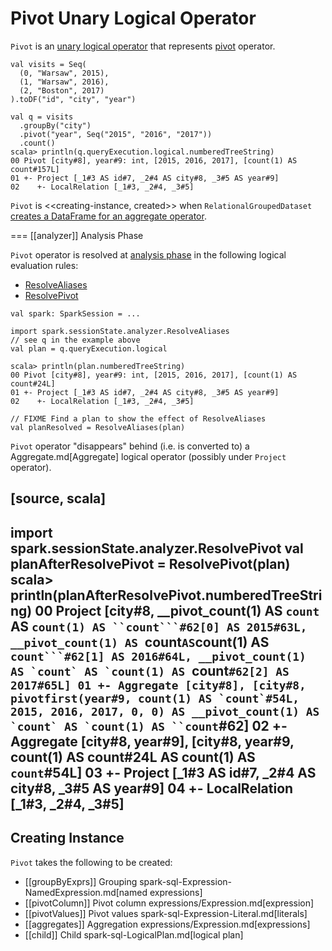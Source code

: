 # Pivot Unary Logical Operator

`Pivot` is an [unary logical operator](LogicalPlan.md#UnaryNode) that represents [pivot](../RelationalGroupedDataset.md#pivot) operator.

```text
val visits = Seq(
  (0, "Warsaw", 2015),
  (1, "Warsaw", 2016),
  (2, "Boston", 2017)
).toDF("id", "city", "year")

val q = visits
  .groupBy("city")
  .pivot("year", Seq("2015", "2016", "2017"))
  .count()
scala> println(q.queryExecution.logical.numberedTreeString)
00 Pivot [city#8], year#9: int, [2015, 2016, 2017], [count(1) AS count#157L]
01 +- Project [_1#3 AS id#7, _2#4 AS city#8, _3#5 AS year#9]
02    +- LocalRelation [_1#3, _2#4, _3#5]
```

`Pivot` is <<creating-instance, created>> when `RelationalGroupedDataset` [creates a DataFrame for an aggregate operator](../RelationalGroupedDataset.md#toDF).

=== [[analyzer]] Analysis Phase

`Pivot` operator is resolved at [analysis phase](../Analyzer.md) in the following logical evaluation rules:

* [ResolveAliases](../logical-analysis-rules/ResolveAliases.md)
* [ResolvePivot](../Analyzer.md#ResolvePivot)

```text
val spark: SparkSession = ...

import spark.sessionState.analyzer.ResolveAliases
// see q in the example above
val plan = q.queryExecution.logical

scala> println(plan.numberedTreeString)
00 Pivot [city#8], year#9: int, [2015, 2016, 2017], [count(1) AS count#24L]
01 +- Project [_1#3 AS id#7, _2#4 AS city#8, _3#5 AS year#9]
02    +- LocalRelation [_1#3, _2#4, _3#5]

// FIXME Find a plan to show the effect of ResolveAliases
val planResolved = ResolveAliases(plan)
```

`Pivot` operator "disappears" behind (i.e. is converted to) a Aggregate.md[Aggregate] logical operator (possibly under `Project` operator).

[source, scala]
----
import spark.sessionState.analyzer.ResolvePivot
val planAfterResolvePivot = ResolvePivot(plan)
scala> println(planAfterResolvePivot.numberedTreeString)
00 Project [city#8, __pivot_count(1) AS `count` AS `count(1) AS ``count```#62[0] AS 2015#63L, __pivot_count(1) AS `count` AS `count(1) AS ``count```#62[1] AS 2016#64L, __pivot_count(1) AS `count` AS `count(1) AS ``count```#62[2] AS 2017#65L]
01 +- Aggregate [city#8], [city#8, pivotfirst(year#9, count(1) AS `count`#54L, 2015, 2016, 2017, 0, 0) AS __pivot_count(1) AS `count` AS `count(1) AS ``count```#62]
02    +- Aggregate [city#8, year#9], [city#8, year#9, count(1) AS count#24L AS count(1) AS `count`#54L]
03       +- Project [_1#3 AS id#7, _2#4 AS city#8, _3#5 AS year#9]
04          +- LocalRelation [_1#3, _2#4, _3#5]
----

## Creating Instance

`Pivot` takes the following to be created:

* [[groupByExprs]] Grouping spark-sql-Expression-NamedExpression.md[named expressions]
* [[pivotColumn]] Pivot column expressions/Expression.md[expression]
* [[pivotValues]] Pivot values spark-sql-Expression-Literal.md[literals]
* [[aggregates]] Aggregation expressions/Expression.md[expressions]
* [[child]] Child spark-sql-LogicalPlan.md[logical plan]
